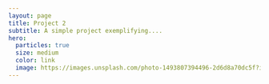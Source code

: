 ```yaml
---
layout: page
title: Project 2
subtitle: A simple project exemplifying....
hero:
  particles: true
  size: medium
  color: link
  image: https://images.unsplash.com/photo-1493807394496-2d6d8a70dc5f?ixlib=rb-1.2.1&ixid=eyJhcHBfaWQiOjEyMDd9&auto=format&fit=crop&w=2700&q=80
---
```

